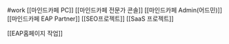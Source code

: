#work
[[마인드카페 PC]]
[[마인드카페 전문가 콘솔]]
[[마인드카페 Admin(어드민)]]
[[마인드카페 EAP Partner]]
[[SEO프로젝트]]
[[SaaS 프로젝트]]

[[EAP홈페이지 작업]]